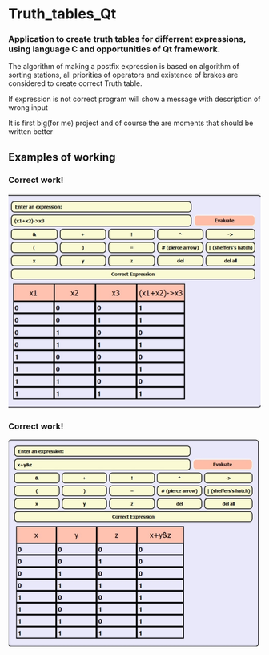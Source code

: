# Truth_tables_Qt
### Application to create truth tables for differrent expressions, using language C and opportunities of Qt framework. 

The algorithm of making a postfix expression is based on algorithm of sorting stations, all priorities of operators and existence of brakes are considered to create correct Truth table.
 
If expression is not correct program will show a message with description of wrong input

It is first big(for me) project and of course the are moments that should be written better

## Examples of working

### Correct work!
![Im1](./images/1.jpg)

### Correct work!
![Im2](./images/2.jpg)
